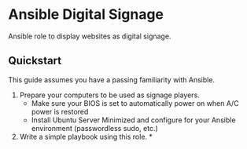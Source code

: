 # Ansible Digital Signage
Ansible role to display websites as digital signage. 

## Quickstart
This guide assumes you have a passing familiarity with Ansible.

1. Prepare your computers to be used as signage players.
    * Make sure your BIOS is set to automatically power on when A/C power is restored
    * Install Ubuntu Server Minimized and configure for your Ansible environment (passwordless sudo, etc.)
2. Write a simple playbook using this role.
    * 